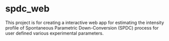 # spdc_web
This project is for creating a interactive web app for estimating the intensity profile of Spontaneous Parametric Down-Conversion (SPDC) process for user defined various experimental parameters. 
